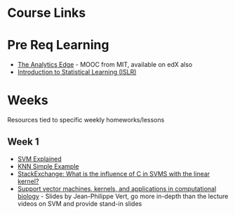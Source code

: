 # Course Links


# Pre Req Learning

* [The Analytics Edge](https://ocw.mit.edu/courses/sloan-school-of-management/15-071-the-analytics-edge-spring-2017/) - MOOC from MIT, available on edX also
* [Introduction to Statistical Learning (ISLR)](http://faculty.marshall.usc.edu/gareth-james/ISL/ISLR%20Seventh%20Printing.pdf) 

# Weeks

Resources tied to specific weekly homeworks/lessons

## Week 1

* [SVM Explained](https://static1.squarespace.com/static/58851af9ebbd1a30e98fb283/t/58902fbae4fcb5398aeb7505/1485844411772/SVM+Explained.pdf)
* [KNN Simple Example](http://rstudio-pubs-static.s3.amazonaws.com/24844_335efcfc09954ad99c4e05d9548ed2ad.html)
* [StackExchange: What is the influence of C in SVMS with the linear kernel?](https://stats.stackexchange.com/questions/31066/what-is-the-influence-of-c-in-svms-with-linear-kernel)
* [Support vector machines, kernels, and applications in computational biology](http://members.cbio.mines-paristech.fr/~jvert/talks/110401mines/mines.pdf) - Slides by Jean-Philippe Vert, go more in-depth than the lecture videos on SVM and provide stand-in slides 
